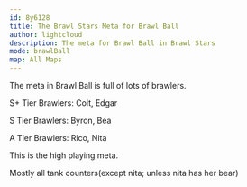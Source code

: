 ```yaml
---
id: 8y6128
title: The Brawl Stars Meta for Brawl Ball
author: lightcloud
description: The meta for Brawl Ball in Brawl Stars
mode: brawlBall
map: All Maps
---
```

The meta in Brawl Ball is full of lots of brawlers.

S+ Tier Brawlers: Colt, Edgar

S Tier Brawlers: Byron, Bea

A Tier Brawlers: Rico, Nita

This is the high playing meta.

Mostly all tank counters(except nita; unless nita has her bear)